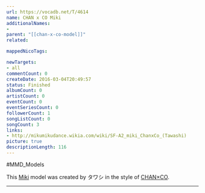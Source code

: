 ```yaml
---
url: https://vocadb.net/T/4614
name: CHAN x CO Miki
additionalNames: 
- 
parent: "[[chan-x-co-model]]"
related:

mappedNicoTags:

newTargets:
- all
commentCount: 0
createDate: 2016-03-04T20:49:57
status: Finished
albumCount: 0
artistCount: 0
eventCount: 0
eventSeriesCount: 0
followerCount: 1
songListCount: 0
songCount: 3
links: 
- http://mikumikudance.wikia.com/wiki/SF-A2_miki_ChanxCo_(Tawashi)
picture: true
descriptionLength: 116
---
```


#MMD_Models

This [Miki](http://vocadb.net/Ar/146) model was created by タワシ in the style of [CHAN×CO](http://vocadb.net/Ar/3180).

---

